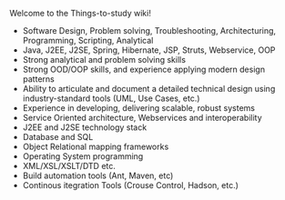 Welcome to the Things-to-study wiki!


* Software Design, Problem solving, Troubleshooting, Architecturing, Programming, Scripting, Analytical
* Java, J2EE, J2SE, Spring, Hibernate, JSP, Struts, Webservice, OOP
* Strong analytical and problem solving skills
* Strong OOD/OOP skills, and experience applying modern design patterns
* Ability to articulate and document a detailed technical design using industry-standard tools (UML, Use Cases, etc.)
* Experience in developing, delivering scalable, robust systems
* Service Oriented architecture, Webservices and interoperability
* J2EE and J2SE technology stack
* Database and SQL
* Object Relational mapping frameworks
* Operating System programming
* XML/XSL/XSLT/DTD etc.
* Build automation tools (Ant, Maven, etc)
* Continous itegration Tools (Crouse Control, Hadson, etc.)